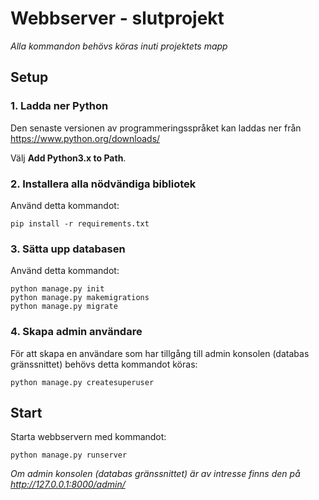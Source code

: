 # Webbserver - slutprojekt

*Alla kommandon behövs köras inuti projektets mapp*

## Setup

### 1. Ladda ner Python

Den senaste versionen av programmeringsspråket kan laddas ner från https://www.python.org/downloads/

Välj **Add Python3.x to Path**.



### 2. Installera alla nödvändiga bibliotek

Använd detta kommandot:
```
pip install -r requirements.txt
```



### 3. Sätta upp databasen

Använd detta kommandot:
```
python manage.py init
python manage.py makemigrations
python manage.py migrate
```



### 4. Skapa admin användare
För att skapa en användare som har tillgång till admin konsolen (databas gränssnittet) behövs detta kommandot köras:
```
python manage.py createsuperuser
```

## Start

Starta webbservern med kommandot:
```
python manage.py runserver
```

*Om admin konsolen (databas gränssnittet) är av intresse finns den på http://127.0.0.1:8000/admin/*









